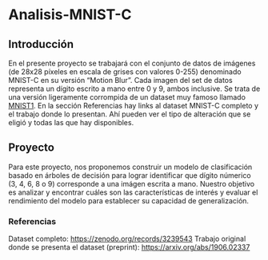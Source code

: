 # Analisis-MNIST-C

## Introducción
En el presente proyecto se trabajará con el conjunto de datos de imágenes (de 28x28 píxeles en
escala de grises con valores 0-255) denominado MNIST-C en su versión “Motion Blur”. Cada imagen del
set de datos representa un dígito escrito a mano entre 0 y 9, ambos inclusive. Se trata de una versión
ligeramente corrompida de un dataset muy famoso llamado [MNIST1](https://en.wikipedia.org/wiki/MNIST_database). En la sección Referencias hay links al dataset MNIST-C completo y el trabajo donde lo presentan. Ahí pueden ver el tipo de alteración que se eligió y todas las que hay disponibles.

## Proyecto
Para este proyecto, nos proponemos construir un modelo de clasificación basado en
árboles de decisión para lograr identificar que dígito númerico (3, 4, 6, 8 o 9) corresponde
a una imágen escrita a mano. Nuestro objetivo es analizar y encontrar cuáles son las
características de interés y evaluar el rendimiento del modelo para establecer su capacidad
de generalización.

### Referencias
Dataset completo: https://zenodo.org/records/3239543
Trabajo original donde se presenta el dataset (preprint): https://arxiv.org/abs/1906.02337
